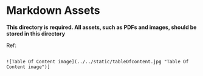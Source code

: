 # Markdown Assets

**This directory is required. All assets, such as PDFs and images, should be stored in this directory**

Ref: 


```

![Table Of Content image](../../static/tableOfcontent.jpg "Table Of Content image")]
```
